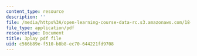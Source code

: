 ```yaml
---
content_type: resource
description: ''
file: /media/https%3A/open-learning-course-data-rc.s3.amazonaws.com/18-01sc-single-variable-calculus-fall-2010/c566b89ef510b8b8ec70644221fd9708_1RLctDS2hUQ.pdf
file_type: application/pdf
resourcetype: Document
title: 3play pdf file
uid: c566b89e-f510-b8b8-ec70-644221fd9708
---
```

